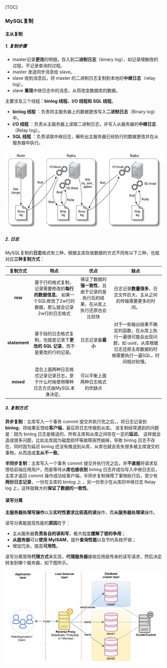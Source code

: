 [TOC]

### MySQL复制

#### 主从复制

##### 1. 复制步骤

- master记录**更改**的明细，存入到**二进制日志**（binary log），如记录增删改的过程，不记录查询的过程。
- master 发送同步消息给 slave。
- slave 收到消息后，将 master 的二进制日志复制到本地的**中继日志**（relay log）。
- slave **重现**中继日志中的消息，从而改变数据库的数据。 

主要涉及三个线程：**binlog 线程、I/O 线程和 SQL 线程**。

-  **binlog 线程** ：负责将主服务器上的数据更改写入**二进制日志**（Binary log）中。
-  **I/O 线程** ：负责从主服务器上读取二进制日志，并写入从服务器的**中继日志**（Relay log）。
-  **SQL 线程** ：负责读取中继日志，解析出主服务器已经执行的数据更改并在从服务器中执行。

![1563519695873](assets/1563519695873.png)

##### 2. 日志

 MySQL复制的**日志**格式有三种，根据主库存放数据的方式不同有以下三种，也就对应**三种复制方式**： 

|   复制方式    |                             特点                             |                             优点                             |                             缺点                             |
| :-----------: | :----------------------------------------------------------: | :----------------------------------------------------------: | :----------------------------------------------------------: |
|    **row**    | 基于行的格式复制，记录需要修改的**每行的数据信息**。 如果一个SQL修改了2w行的数据，那么就会记录2w行的日志格式 | 保证了数据的**强一致性**，且由于记录的是执行后的结果，在从库上执行还原也会比较快 | 日志记录**数量很多**，日志文件巨大，主从之间的传输需要更多的时间。 |
| **statement** | 基于段的日志格式复制，也就是记录下**更改的 SQL 记录**，而不是更改的行的记录。 |                      日志记录量**最小**                      | 对于一些输出结果不确定的函数，在从库上执行一遍很可能会出现问题，如 uuid，从库根据日志还原主库数据的时候需要执行一遍SQL，时间相对较慢。 |
|   **mixed**   | 混合上面两种日志格式记录记录日志，至于什么时候使用哪种日志方式由MySQL本身决定。 |               可以平衡上面两种日志格式的优缺点               |                                                              |

##### 3. **复制方式**

 **异步复制**：主库写入一个事务 commit 提交并执行完之后，，将日志记录到 **binlog**，将结果反馈给**客户端**，最后将日志传输到从库。  该复制经常遇到的问题是：因为 binlog 日志是推送的，所有主库和从库之间存在一定的**延迟**。 这样就会造成很多问题，比如主库因为磁盘损坏等故障突然崩掉，导致 binlog 日志不存在，同时因为延迟 binlog 还没有推送到从库，从库也就会丢失很多被主库提交的事物，从而造成**主从不一致**。 

 **半同步复制**：主库写入一个事务 commit 提交并执行完之后，并**不直接**将请求反馈给前端应用用户，而是等待从**库也接收到** binlog 日志并成功写入中继日志后，主库才返回 commit 操作成功给客户端。半同步复制保障了事物执行后，至少有**两份日志记录**，一份在主库的 binlog 上 ，另一份至少在从库的中继日志 Relay log 上，这样就极大的**保证了数据的一致性**。 



#### 读写分离

**主服务器处理写操作**以及**实时性要求比较高的读**操作，而**从服务器处理读**操作。

读写分离能提高性能的**原因**在于：

- 主从服务器**负责各自的读和写**，极大程度**缓解了锁的争用**；
- **从服务器**可以**使用 MyISAM**，提升**查询性能**以及节约系统开销；
- 增加冗余，提高**可用性**。

读写分离常用**代理方式**来实现，**代理服务器**接收应用层传来的读写请求，然后决定转发到哪个服务器，如下图所示。

![1563519716630](assets/1563519716630.png)

